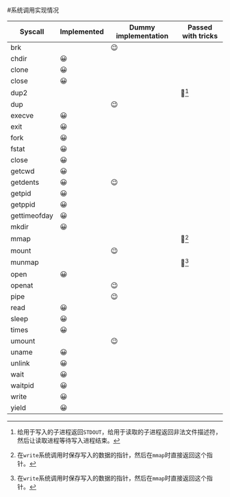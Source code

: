 #系统调用实现情况

Syscall | Implemented | Dummy implementation | Passed with tricks
--------|-------------|----------------------|-----------
brk           |    | 😉 |    |
chdir         | 😀 |    |    |
clone         | 😀 |    |    |
close         | 😀 |    |    |
dup2          |    |    | 🤔[^1] |
dup           |    | 😉 |    |
execve        | 😀 |    |    |
exit          | 😀 |    |    |
fork          | 😀 |    |    |
fstat         | 😀 |    |    |
close         | 😀 |    |    |
getcwd        | 😀 |    |    |
getdents      | 😀 | 😉 |    |
getpid        | 😀 |    |    |
getppid       | 😀 |    |    |
gettimeofday  | 😀 |    |    |
mkdir         | 😀 |    |    |
mmap          |    |    | 🤔[^2] |
mount         |    | 😉 |    |
munmap        |    |    | 🤔[^2] |
open          | 😀 |    |    |
openat        |    | 😉 |    |
pipe          |    | 😉 |    |
read          | 😀 |    |    |
sleep         | 😀 |    |    |
times         | 😀 |    |    |
umount        |    | 😉 |    |
uname         | 😀 |    |    |
unlink        | 😀 |    |    |
wait          | 😀 |    |    |
waitpid       | 😀 |    |    |
write         | 😀 |    |    |
yield         | 😀 |    |    |

[^1]: 给用于写入的子进程返回`STDOUT`，给用于读取的子进程返回非法文件描述符，然后让读取进程等待写入进程结束。
[^2]: 在`write`系统调用时保存写入的数据的指针，然后在`mmap`时直接返回这个指针。

